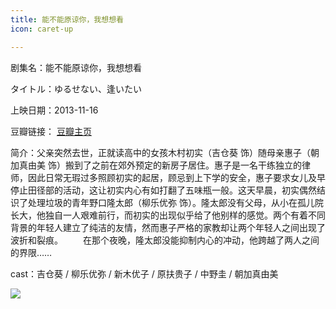 ```yaml
---
title: 能不能原谅你，我想想看
icon: caret-up

---
```


剧集名：能不能原谅你，我想想看

タイトル：ゆるせない、逢いたい

上映日期：2013-11-16

豆瓣链接： [豆瓣主页](https://movie.douban.com/subject/22992983/)

简介：父亲突然去世，正就读高中的女孩木村初实（吉仓葵 饰）随母亲惠子（朝加真由美 饰）搬到了之前在郊外预定的新房子居住。惠子是一名干练独立的律师，因此日常无瑕过多照顾初实的起居，顾忌到上下学的安全，惠子要求女儿及早停止田径部的活动，这让初实内心有如打翻了五味瓶一般。这天早晨，初实偶然结识了处理垃圾的青年野口隆太郎（柳乐优弥 饰）。隆太郎没有父母，从小在孤儿院长大，他独自一人艰难前行，而初实的出现似乎给了他别样的感觉。两个有着不同背景的年轻人建立了纯洁的友情，然而惠子严格的家教却让两个年轻人之间出现了波折和裂痕。
　　在那个夜晚，隆太郎没能抑制内心的冲动，他跨越了两人之间的界限……

cast：吉仓葵 / 柳乐优弥 / 新木优子 / 原扶贵子 / 中野圭 / 朝加真由美

![](https://listpic.tsgsanjiao.com/movie/2013/2013nbnyln.jpg)